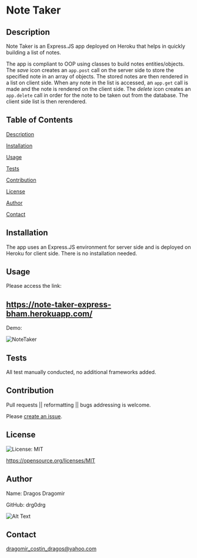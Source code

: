 # Note Taker
    
## Description 
    
Note Taker is an Express.JS app deployed on Heroku that helps in quickly building a list of notes. 

The app is compliant to OOP using classes to build notes entities/objects. 
The _save_ icon creates an `app.post` call on the server side to store the specified note in an array of objects.
The stored notes are then rendered in a list on client side.
When any note in the list is accessed, an `app.get` call is made and the note is rendered on the client side.
The _delete_ icon creates an `app.delete` call in order for the note to be taken out from the database. The client side list is then rerendered.


## Table of Contents
    
[Description](#description)
    
[Installation](#installation)
    
[Usage](#usage)
    
[Tests](#tests)
    
[Contribution](#contribution)
    
[License](#badgeURL)
    
[Author](#name)
    
[Contact](#contact)
    

## Installation
    
The app uses an Express.JS environment for server side and is deployed on Heroku for client side.
There is no installation needed.
    

## Usage
    
Please access the link: 

## https://note-taker-express-bham.herokuapp.com/



Demo: 

![NoteTaker](https://user-images.githubusercontent.com/60710786/84603471-a4aeef00-ae86-11ea-85eb-7f1a33711b0f.gif)



## Tests
    
All test manually conducted, no additional frameworks added.
    

## Contribution

Pull requests || reformatting || bugs addressing is welcome. 

Please [create an issue](https://github.com/drg0drg/NoteTaker/issues).
    

## License
![License: MIT](https://img.shields.io/badge/License-MIT-yellow.svg)
    

https://opensource.org/licenses/MIT
    

## Author
    

 Name: Dragos Dragomir
    

 GitHub: drg0drg
    

 ![Alt Text](https://avatars1.githubusercontent.com/u/60710786?v=4)
    

## Contact
dragomir_costin_dragos@yahoo.com